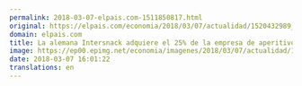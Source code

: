 ```yaml
---
permalink: 2018-03-07-elpais.com-1511850817.html
original: https://elpais.com/economia/2018/03/07/actualidad/1520432989_739868.html#?ref=rss&format=simple&link=link
domain: elpais.com
title: La alemana Intersnack adquiere el 25% de la empresa de aperitivos Grefusa
image: https://ep00.epimg.net/economia/imagenes/2018/03/07/actualidad/1520432989_739868_1520434914_rrss_normal.jpg
date: 2018-03-07 16:01:22
translations: en
---
```


